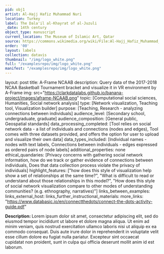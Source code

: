 ```yaml
---
pid: obj1
artist: Al-Hajj Hafiz Muhammad Nuri
location: Turkey
label: The Dala'il al-Khayrat of al-Juzuli
_date: 14th century
object_type: manuscript
current_location: The Museum of Islamic Art, Qatar
source: https://commons.wikimedia.org/wiki/File:Al-Hajj_Hafiz_Muhammad_Nuri,_Turkey,_1801_-_The_Dala%27il_al-Khayrat_of_al-Juzuli_-_Google_Art_Project.jpg
order: '00'
layout: labels
collection: datavis
thumbnail: "/img/logo_white.png"
full: "/examplesrepo/img/logo_white.png"
manifest: "/examplesrepo/img/logo_white.png"
---
```


layout: post
title:  A-Frame NCAAB
description: Query data of the 2017-2018 NCAA Basketball Tournament bracket and visualize it in VR environment by A-Frame
img: src="https://clarkdatalabs.github.io/banana-project/images/aframe-NCAAB.png"
topic: [Computational social sciences, Humanities, Social network analysis]
type: [Network visualization, Teaching tool, Visualization builder]
purpose: [Teaching, Research - analyzing connections between individuals]
audience_level: [Secondary school, undergraduate, graduate]
audience_composition: [General public, Geospatial standards]
data_processing_completed: [Tool relies on social network data - a list of individuals and connections (nodes and edges), Tool comes with three datasets provided, and offers the option for user to upload and visualize their own data]
data_types_included: [Individual names - nodes with text labels,  Connections between individuals - edges expressed as ordered pairs of node labels]
additional_properties: none
ethical_quandaries: [Privacy concerns with gathering social network information, how do we track or gather evidence of connections between individuals, Does that data collection process violate the privacy of individuals]
highlight_features: ["how does this style of visualization help show a set of relationships at the same time?", "What is difficult to read or understand about those relationships in this model?", "How does this style of social network visualization compare to other modes of understanding communities? (e.g. ethnography, narratives)"]
links_between_examples:
links_external_host:
links_further_instructional_materials:
more_links: "https://www.databasic.io/en/connectthedots/connect-the-dots-activity-guide.pdf"

<b>Description: </b> Lorem ipsum dolor sit amet, consectetur adipiscing elit, sed do eiusmod tempor incididunt ut labore et dolore magna aliqua. Ut enim ad minim veniam, quis nostrud exercitation ullamco laboris nisi ut aliquip ex ea commodo consequat. Duis aute irure dolor in reprehenderit in voluptate velit esse cillum dolore eu fugiat nulla pariatur. Excepteur sint occaecat cupidatat non proident, sunt in culpa qui officia deserunt mollit anim id est laborum.